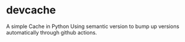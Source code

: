 # devcache
A simple Cache in Python
Using semantic version to bump up versions automatically through github actions.

